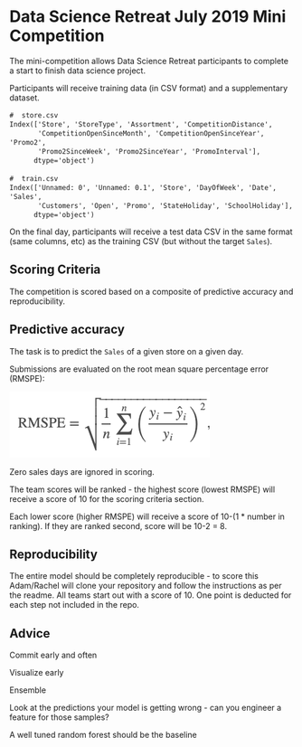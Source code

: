 # Data Science Retreat July 2019 Mini Competition

The mini-competition allows Data Science Retreat participants to complete a start to finish data science project. 

Participants will receive training data (in CSV format) and a supplementary dataset.

```
#  store.csv
Index(['Store', 'StoreType', 'Assortment', 'CompetitionDistance',
       'CompetitionOpenSinceMonth', 'CompetitionOpenSinceYear', 'Promo2',
       'Promo2SinceWeek', 'Promo2SinceYear', 'PromoInterval'],
      dtype='object')

#  train.csv
Index(['Unnamed: 0', 'Unnamed: 0.1', 'Store', 'DayOfWeek', 'Date', 'Sales',
       'Customers', 'Open', 'Promo', 'StateHoliday', 'SchoolHoliday'],
      dtype='object')
```

On the final day, participants will receive a test data CSV in the same format (same columns, etc) as the training CSV (but without the target `Sales`).

## Scoring Criteria

The competition is scored based on a composite of predictive accuracy and reproducibility.

## Predictive accuracy

The task is to predict the `Sales` of a given store on a given day.

Submissions are evaluated on the root mean square percentage error (RMSPE):

![](./assets/rmspe.png)

Zero sales days are ignored in scoring.

The team scores will be ranked - the highest score (lowest RMSPE) will receive a score of 10 for the scoring criteria section.

Each lower score (higher RMSPE) will receive a score of 10-(1 * number in ranking). If they are ranked second, score will be 10-2 = 8. 

## Reproducibility

The entire model should be completely reproducible - to score this Adam/Rachel will clone your repository and follow the instructions as per the readme.  All teams start out with a score of 10.  One point is deducted for each step not included in the repo.

## Advice

Commit early and often

Visualize early

Ensemble

Look at the predictions your model is getting wrong - can you engineer a feature for those samples?

A well tuned random forest should be the baseline
